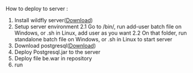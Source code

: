 How to deploy to server :
1. Install wildfly server([Download](https://www.wildfly.org/downloads/))
2. Setup server environment
   2.1 Go to /bin/, run add-user batch file on Windows, or .sh in Linux, add user as you want
   2.2 On that folder, run standalone batch file on Windows, or .sh in Linux to start server
3. Download postgresql([Download](https://www.postgresql.org/download/))
4. Deploy Postgresql.jar to the server
5. Deploy file be.war in repository
6. run 
   
